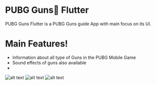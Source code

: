 # PUBG Guns🔫 Flutter


PUBG Guns Flutter is a PUBG Guns guide App with main focus on its UI. 

# Main Features!

  - Information about all type of Guns in the PUBG Mobile Game
  - Sound effects of guns also available
  - 

![alt text](https://i.ibb.co/0j2XtTG/Screenshot-20201106-213545.png)
![alt text](https://i.ibb.co/9HBNL6S/Screenshot-20201106-213608.png)
![alt text](https://i.ibb.co/99QdKs9/Screenshot-20201106-213647.png)
